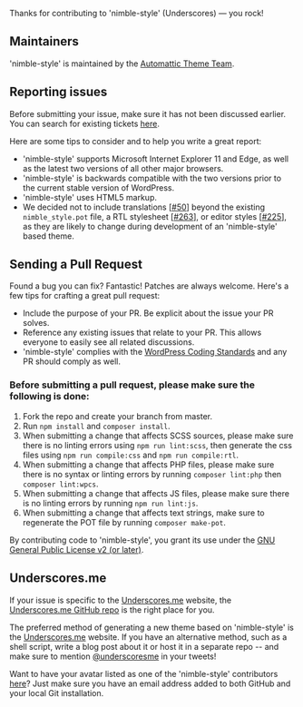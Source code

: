 Thanks for contributing to 'nimble-style' (Underscores) — you rock!

## Maintainers

'nimble-style' is maintained by the [Automattic Theme Team](https://themeshaper.com/about/).

## Reporting issues

Before submitting your issue, make sure it has not been discussed earlier. You can search for existing tickets [here](https://github.com/Automattic/nimble_style/search).

Here are some tips to consider and to help you write a great report:

- 'nimble-style' supports Microsoft Internet Explorer 11 and Edge, as well as the latest two versions of all other major browsers.
- 'nimble-style' is backwards compatible with the two versions prior to the current stable version of WordPress.
- 'nimble-style' uses HTML5 markup.
- We decided not to include translations [[#50](https://github.com/Automattic/nimble_style/pull/50)] beyond the existing `nimble_style.pot` file, a RTL stylesheet [[#263](https://github.com/Automattic/nimble_style/pull/263)], or editor styles [[#225](https://github.com/Automattic/nimble_style/pull/225)], as they are likely to change during development of an 'nimble-style' based theme.

## Sending a Pull Request

Found a bug you can fix? Fantastic! Patches are always welcome. Here's a few tips for crafting a great pull request:

- Include the purpose of your PR. Be explicit about the issue your PR solves.
- Reference any existing issues that relate to your PR. This allows everyone to easily see all related discussions.
- 'nimble-style' complies with the [WordPress Coding Standards](https://make.wordpress.org/core/handbook/best-practices/coding-standards/) and any PR should comply as well.

### Before submitting a pull request, please make sure the following is done:

1. Fork the repo and create your branch from master.
2. Run `npm install` and `composer install`.
3. When submitting a change that affects SCSS sources, please make sure there is no linting errors using `npm run lint:scss`, then generate the css files using `npm run compile:css` and `npm run compile:rtl`.
4. When submitting a change that affects PHP files, please make sure there is no syntax or linting errors by running `composer lint:php` then `composer lint:wpcs`.
5. When submitting a change that affects JS files, please make sure there is no linting errors by running `npm run lint:js`.
6. When submitting a change that affects text strings, make sure to regenerate the POT file by running `composer make-pot`.

By contributing code to 'nimble-style', you grant its use under the [GNU General Public License v2 (or later)](LICENSE).

## Underscores.me

If your issue is specific to the [Underscores.me](https://underscores.me) website, the [Underscores.me GitHub repo](https://github.com/Automattic/underscores.me) is the right place for you.

The preferred method of generating a new theme based on 'nimble-style' is the [Underscores.me](https://underscores.me) website. If you have an alternative method, such as a shell script, write a blog post about it or host it in a separate repo -- and make sure to mention [@underscoresme](https://twitter.com/underscoresme) in your tweets!

Want to have your avatar listed as one of the 'nimble-style' contributors [here](https://underscores.me/#contribute)? Just make sure you have an email address added to both GitHub and your local Git installation.
